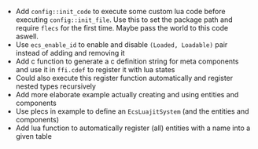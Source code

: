 - Add `config::init_code` to execute some custom lua code before executing
  `config::init_file`. Use this to set the package path and require `flecs` for
  the first time. Maybe pass the world to this code aswell.
- Use `ecs_enable_id` to enable and disable `(Loaded, Loadable)` pair instead
  of adding and removing it
- Add c function to generate a c definition string for meta components and use
  it in `ffi.cdef` to register it with lua states
- Could also execute this register function automatically and register nested
  types recursively
- Add more elaborate example actually creating and using entities and components
- Use plecs in example to define an `EcsLuajitSystem` (and the entities and
  components)
- Add lua function to automatically register (all) entities with a name into a
  given table
